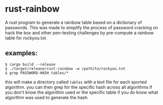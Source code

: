 # rust-rainbow
A rust program to generate a rainbow table based on a dictionary of passwords. This was made to simplify the process of password cracking on hack the box and other pen-testing challenges by pre-compute a rainbow table for rockyou.txt.

## examples:

~~~shell
$ cargo build --release
$ ./target/release/rust-rainbow -w /path/to/rockyou.txt
$ grep PASSWORD-HASH tables/*
~~~

this will make a directory called `tables` with a text file for each sported algorithm. you can then grep for the specific hash across all algorithms if you don't know the algorithm used or the specific table if you do know what algorithm was used to generate the hash.
